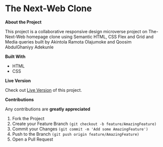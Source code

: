 # The Next-Web Clone

**About the Project**

This project is a collaborative responsive design microverse project on The-Next-Web homepage clone using Semantic HTML, CSS Flex and Grid and Media queries built by Akintola Ramota Olajumoke and Qoosim AbdulGhaniyy  Adekunle


**Built With**

   * HTML  
   * CSS

**Live Version**

Check out [Live Version](https://raw.githack.com/Qoosim/the-next-web/next-web/index.html) of this project.

**Contributions**

Any contributions are **greatly appreciated**

1. Fork the Project
2. Create your Feature Branch ```(git checkout -b feature/AmazingFeature)```
3. Commit your Changes ```(git commit -m 'Add some AmazingFeature')```
4. Push to the Branch ```(git push origin feature/AmazingFeature)```
5. Open a Pull Request

